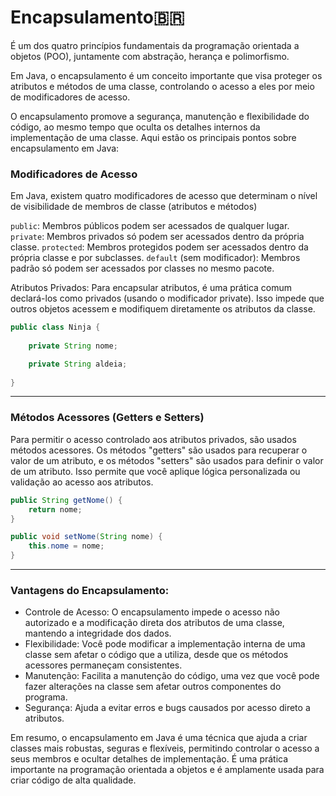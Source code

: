 # Encapsulamento🇧🇷

É um dos quatro princípios fundamentais da programação orientada a objetos (POO), juntamente com abstração, herança e polimorfismo. 

Em Java, o encapsulamento é um conceito importante que visa proteger os atributos e métodos de uma classe, controlando o acesso a eles por meio de modificadores de acesso. 

O encapsulamento promove a segurança, manutenção e flexibilidade do código, ao mesmo tempo que oculta os detalhes internos da implementação de uma classe. Aqui estão os principais pontos sobre encapsulamento em Java:

### Modificadores de Acesso

Em Java, existem quatro modificadores de acesso que determinam o nível de visibilidade de membros de classe (atributos e métodos)

`public`: Membros públicos podem ser acessados de qualquer lugar.
`private`: Membros privados só podem ser acessados dentro da própria classe.
`protected`: Membros protegidos podem ser acessados dentro da própria classe e por subclasses.
`default` (sem modificador): Membros padrão só podem ser acessados por classes no mesmo pacote.

Atributos Privados:
Para encapsular atributos, é uma prática comum declará-los como privados (usando o modificador private). Isso impede que outros objetos acessem e modifiquem diretamente os atributos da classe.

```java
public class Ninja {
    
    private String nome;

    private String aldeia;
    
}
```

---

### Métodos Acessores (Getters e Setters)

Para permitir o acesso controlado aos atributos privados, são usados métodos acessores. Os métodos "getters" são usados para recuperar o valor de um atributo, e os métodos "setters" são usados para definir o valor de um atributo. Isso permite que você aplique lógica personalizada ou validação ao acesso aos atributos.

```java
public String getNome() {
    return nome;
}

public void setNome(String nome) {
    this.nome = nome;
}
```

---

### Vantagens do Encapsulamento:

- Controle de Acesso: O encapsulamento impede o acesso não autorizado e a modificação direta dos atributos de uma classe, mantendo a integridade dos dados.
- Flexibilidade: Você pode modificar a implementação interna de uma classe sem afetar o código que a utiliza, desde que os métodos acessores permaneçam consistentes.
- Manutenção: Facilita a manutenção do código, uma vez que você pode fazer alterações na classe sem afetar outros componentes do programa.
- Segurança: Ajuda a evitar erros e bugs causados por acesso direto a atributos.

Em resumo, o encapsulamento em Java é uma técnica que ajuda a criar classes mais robustas, seguras e flexíveis, permitindo controlar o acesso a seus membros e ocultar detalhes de implementação. É uma prática importante na programação orientada a objetos e é amplamente usada para criar código de alta qualidade.